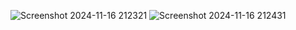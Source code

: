 ![Screenshot 2024-11-16 212321](https://github.com/user-attachments/assets/d9d01782-1786-4b81-8910-68789660f87f)
![Screenshot 2024-11-16 212431](https://github.com/user-attachments/assets/5379d18d-b2e9-4da5-bacd-ef58a62c86ef)
